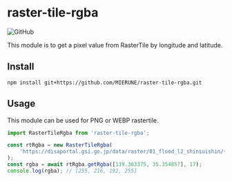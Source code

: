 # raster-tile-rgba

![GitHub](https://img.shields.io/github/license/MIERUNE/raster-tile-rgba)

This module is to get a pixel value from RasterTile by longitude and latitude.

## Install

```
npm install git+https://github.com/MIERUNE/raster-tile-rgba.git
```

## Usage

This module can be used for PNG or WEBP rastertile.

```ts
import RasterTileRgba from 'raster-tile-rgba';

const rtRgba = new RasterTileRgba(
    'https://disaportal.gsi.go.jp/data/raster/01_flood_l2_shinsuishin/{z}/{x}/{y}.png',
);
const rgba = await rtRgba.getRgba([139.363375, 35.354857], 17);
console.log(rgba); // [255, 216, 192, 255]
```
